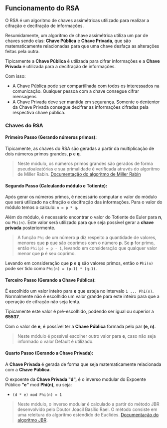 ## Funcionamento do RSA

O RSA é um algoritmo de chaves assimétricas utilizado para realizar a cifração e decifração de informações.

Resumidamente, um algoritmo de chave assimétrica utiliza um par de chaves sendo elas: **Chave Pública** e **Chave Privada**, que são matematicamente relacionadas para que uma chave desfaça as alterações feitas pela outra.

Tipicamente a **Chave Pública** é utilizada para cifrar informações e a **Chave Privada** é utilizada para a decifração de informações.

Com isso:

- A Chave Pública pode ser compartilhada com todos os interessados na comunicação. Qualquer pessoa com a chave consegue cifrar mensagens
- A Chave Privada deve ser mantida em segurança. Somente o dententor da Chave Privada consegue decifrar as informações cifradas pela respectiva chave pública.

### Chaves do RSA

#### **Primeiro Passo (Gerando números primos):**

Tipicamente, as chaves do RSA são geradas a partir da multiplicação de dois números primos grandes, **p** e **q**.

> Neste módulo, os números primos grandes são gerados de forma pseudoaleatórias e sua primalidade é verificada através do algoritmo de Miller Rabin. [Documentação do algoritmo de Miller Rabin](api/Utils/MillerRabin.md)

#### **Segundo Passo (Calculando módulo e Totiente):**

Após gerar os números primos, é necessário computar o valor do módulo que será utilizado na cifração e decifração das informações. Para o valor do módulo temos o calculo: `n = p * q`.

Além do módulo, é necessário encontrar o valor do Totiente de Euler para **n**, ou `Phi(n)`. Este valor será utilizado para que seja possível gerar a **chave privada** posteriormente.

> A função `Phi` de um número **p** diz respeito a quantidade de valores, menores que **p** que são coprimos com o número **p**. Se **p** for primo, então `Phi(p) = p - 1`, levando em consideração que qualquer valor menor que **p** é seu coprimo.

Levando em consideração que **p** e **q** são valores primos, então o `Phi(n)` pode ser tido como `Phi(n) = (p-1) * (q-1)`.

#### **Terceiro Passo (Gerando a Chave Pública):**

É escolhido um valor inteiro para **e** que esteja no intervalo `1 ... Phi(n)`. Normalmente não é escolhido um valor grande para este inteiro para que a operação de cifração não seja lenta.

Tipicamente este valor é pré-escolhido, podendo ser igual ou superior a **65537**.

Com o valor de **e**, é possível ter a **Chave Pública** formada pelo par **(e, n)**.

>Neste módulo é possível escolher outro valor para **e**, caso não seja informado o valor Default é utilizado.

#### **Quarto Passo (Gerando a Chave Privada):**

A **Chave Privada** é gerada de forma que seja matematicamente relacionada com a **Chave Pública**.

O expoente da **Chave Privada "d",** é o inverso modular do Expoente Público **"e"** mod **Phi(n)**, ou seja:

- `(d * e) mod Phi(n) = 1`

>Neste módulo, o inverso modular é calculado a partir do método JBR desenvolvido pelo Doutor Joacil Basílio Rael. O método consiste em uma releitura do algoritmo estendido de Euclides. [Documentação do algoritmo JBR](api/Utils/JBR.md).
